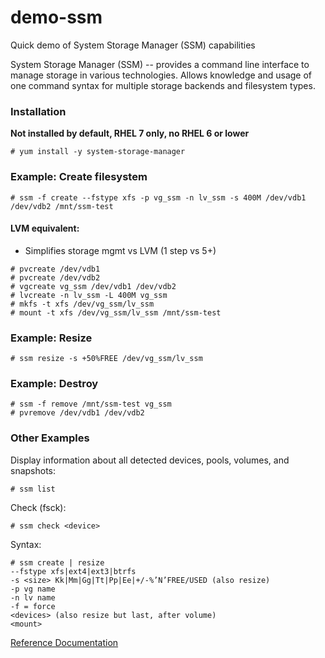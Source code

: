 # demo-ssm
Quick demo of System Storage Manager (SSM) capabilities

System Storage Manager (SSM) -- provides a command line interface to manage storage in various technologies.  Allows knowledge and usage of one command syntax for multiple storage backends and filesystem types.  



### Installation
**Not installed by default, RHEL 7 only, no RHEL 6 or lower**

```# yum install -y system-storage-manager```

### Example: Create filesystem
```
# ssm -f create --fstype xfs -p vg_ssm -n lv_ssm -s 400M /dev/vdb1 /dev/vdb2 /mnt/ssm-test
```

#### LVM equivalent:
  * Simplifies storage mgmt vs LVM  (1 step vs 5+)
```
# pvcreate /dev/vdb1
# pvcreate /dev/vdb2
# vgcreate vg_ssm /dev/vdb1 /dev/vdb2
# lvcreate -n lv_ssm -L 400M vg_ssm
# mkfs -t xfs /dev/vg_ssm/lv_ssm
# mount -t xfs /dev/vg_ssm/lv_ssm /mnt/ssm-test
```

### Example: Resize

```# ssm resize -s +50%FREE /dev/vg_ssm/lv_ssm```

### Example: Destroy
```
# ssm -f remove /mnt/ssm-test vg_ssm
# pvremove /dev/vdb1 /dev/vdb2
```

### Other Examples
Display information about all detected devices, pools, volumes, and snapshots:

```# ssm list```

Check (fsck):

```# ssm check <device>```

Syntax:
```
# ssm create | resize
--fstype xfs|ext4|ext3|btrfs
-s <size> Kk|Mm|Gg|Tt|Pp|Ee|+/-%’N’FREE/USED (also resize)
-p vg name
-n lv name
-f = force
<devices> (also resize but last, after volume)
<mount>
```


[Reference Documentation](https://access.redhat.com/documentation/en-us/red_hat_enterprise_linux/7/html/storage_administration_guide/ch-ssm)
